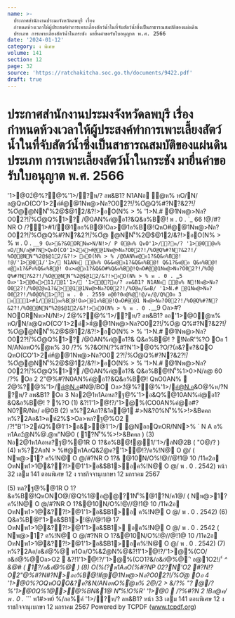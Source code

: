 ```yaml
---
name: >-
  ประกาศสำนักงานประมงจังหวัดลพบุรี เรื่อง
  กำหนดห้วงเวลาให้ผู้ประสงค์ทำการเพาะเลี้ยงสัตว์น้ำในที่จับสัตว์น้ำซึ่งเป็นสาธารณสมบัติของแผ่นดิน
  ประเภท การเพาะเลี้ยงสัตว์น้ำในกระชัง มายื่นคำขอรับใบอนุญาต พ.ศ. 2566
date: '2024-01-12'
category: ง พิเศษ
volume: 141
section: 12
page: 32
source: 'https://ratchakitcha.soc.go.th/documents/9422.pdf'
draft: true
---
```


# ประกาศสำนักงานประมงจังหวัดลพบุรี เรื่อง กำหนดห้วงเวลาให้ผู้ประสงค์ทำการเพาะเลี้ยงสัตว์น้ำในที่จับสัตว์น้ำซึ่งเป็นสาธารณสมบัติของแผ่นดิน ประเภท การเพาะเลี้ยงสัตว์น้ำในกระชัง มายื่นคำขอรับใบอนุญาต พ.ศ. 2566

'1>@02ํ@%?@%'1>/?ห/? ลพ&B1? N1ANอ ํ@ห% หO/N/ล@QหO(CO'1>2ค์#ํ@@1Nพ@>Nล?O02?!/์%Oํ@Q%#?N?&2?!/์%Oํ@@NN'็%2@$@12/&?!>อO(N% > % '1>N.# @1Nพ@>Nล?O02?!/์%Oํ@Q%1>? /@0AN%คํ@อ1?&Q&อ%B@! พ . 0 . `_ 66 !@/#?NR O /?1>#1/@1ออ%B@!Oล>@1อ%B@!QหO#ํ@@1Nพ@>Nล?O02?!/์%Oํ@Q%#?N?&2?!/์%Oํ@ @NN'็%2@$@12/&?!>อO(N% > % พ . 0 . `__9 Oล>&?&OORNพ>N/N!>/ P 0ํ@ห% QหO'1>/?ห/? '1>@0ํ@ห% หO/N/ล@#?N>QหO(CO'1>2ค์>#ํ@@1Nพ@>Nล?O02?!/์%Oํ@Q%#?N?&2?!/์%Oํ@@NN'็%2@$@12/&?!> อO(N% > % /@0AN%คํ@อ1?&Q&อ%B@! !@/'1>@01/'1>/ N1ANอ ํ@ห% O&&คํ@อ1?&Q&อ%B@! Q&1?&คํ@อ Q&อ%B@! คํ@อ1?&Pอ%Q&อ%B@! Oล>คํ@อ1?&Q&O#%Q&อ%B@!QหO#ํ@@1Nพ@>Nล?O02?!/์%Oํ@ Q%#?N?&2?!/์%Oํ@@NN'็%2@$@12/&?!>อO(N% > % พ . 0 . `_` 5 Oล>'1>@0ค>11/@1'1>/ '1>ํ@?ห/? ลพ&B1? N1ANอ ํ@ห% N!Nพ@>Nล?O02?!/์%Oํ@2ํ@ห1?&>@1@1Nพ@>Nล?O02?!/์%Oํ@ค/&คB/ '1>N.# @1Nพ@>Nล?O02?!/์%Oํ@Q%1>? พ . 0 . 2559 อ@0?0อํ@%@!@/ค/@/Q%Oอ 3 อ1>#1/@1ออ%B@!Oล>@1อ%B@!QหO#ํ@@1 Nพ@>Nล?O02?!/์%Oํ@Q%#?N?&2?!/์%Oํ@@NN'็%2@$@12/&?!>อO(N% > % พ . 0 . `__9 Oล>#?NOORNพ>N/N!>/ 2ํ@%?@%'1>/?ห/? ลพ&B1? ออ'1>@0ํ@ห% หO/N/ล@QหO(CO'1>2ค์>#ํ@@1Nพ@>Nล?O02?!/์%Oํ@ Q%#?N?&2?!/์%Oํ@@NN'็%2@$@12/&?!>อO(N% > % '1>N.# @1Nพ@>Nล?O02?!/์%Oํ@Q%1>? /@0AN%คํ@อ1?& Q&อ%B@! ? !NอR'%?O Oอ 1 N/ANอพO%ํ@ห% 30 /?% %?&O!N/?%#?N'1>@0%?O/?(ล&?ค?&QO QหO(CO'1>2ค์#ํ@@1Nพ@>Nล?O0 2?!/์%Oํ@Q%#?N?&2?!/์%Oํ@@NN'็%2@$@12/&?!>อO(N% > % '1>N.# @1Nพ@>Nล?O02?!/์%Oํ@Q%1>? /@0AN%คํ@อ1?& Q&อ%B@!N'็%1>0>N/ล@ 60 /?% Oอ 2 2"@%#?N0AN%คํ@อ1?&Q&อ%B@! QหO0AN%  2ํ@%?@%'1>/อํ@N.อ#N@/BO Oล>2ํ@%?@%'1>/อํ@N.อ&O@%ห/?N ?ห/? ลพ&B1? Oอ 3 Nอ2@1ห1Aอหล?ฐ@%'1>อ&Q%@10AN%คํ@อ1?&Q&อ%B@! ? %?O (1) &?!1'1>ํ@!?/'1>@%(CO0AN%คํ@อ#?N0?R/Nห/ อ@0B (2) ห%?2Aอ1?&1อ@1 #>N&?0%N'็%%>!>&Bคคล ห%?2Aอ&1>คห์2%$>Oล>หล?ฐ@%O2  /?!"B'1>2ค์Q%@1'1>อ&>@1'1>/ @NออQหOR/NN>% ` N A อ% ห1Aอ2ํ@N%@.@พ"N@0 ( 1?N'็%%>!>&Bคคล ) (3) Nอ2@1ห1Aอหล?ฐ@%@1R O 1?&อ%B@!@1/'1>/ลN@2B ( "O@/? ) (4) ห%?2AอN > %#@ห1AอQ&2ํ@ค?'1>ํ@!?/ค%!N@ O @/ ( Nพ@>1? ค%!N@ O @/#?NR O 1?& @10N/O%!@//@!1@ 10 /11ค2อ OหNพ1>1@&??!>@1'1>อ&$B1>อค%!N@ O @/ พ . 0 . 2542) หน้า 32 เลม 141 ตอนพิเศษ 12 ง ราชกิจจานุเบกษา 12 มกราคม 2567

(5) หล?ฐ@%@1R O 1?&อ%B@!QหONO@/@Q%1@อ@@?1N'็%@1?N/ค1@/ ( Nพ@>1? ค%!N@ O @/#?NR O 1?&@10N/O%!@//@!1@ 10 /11ค2อ OหNพ1>1@&??!>@1'1>อ&$B1>อ ค%!N@ O @/ พ . 0 . 2542) (6) Q&อ%B@!'1>อ&$B1>!@//@!1@ 17 OหNพ1>1@&??!>@1'1>อ&$B1> อค%!N@ O @/ พ . 0 . 2542 ( Nพ@>1? ค%!N@ O @/#?NR O 1?&@10N/O%!@//@!1@ 10 /11ค2อ OหNพ1>1@&??!>@1'1>อ&$B1>อค%!N@ O @/ พ . 0 . 2542) (7) ห%?2Aอ/อ&อํ@%@ พ1Oอ/O%&2ํ@N%@&?!1'1>ํ@!?/'1>@%(CO/อ&อํ@%@Oล>O2  &?!1'1>ํ@!?/'1>@%(CO1?&/อ&อํ@%@ 'ิ อ@1O2!/'์ _^ &@# ( 1?/อ&อํ@%@ ) (8) O(%(?ห1AอO(%#?NP 02?N'O2 #?N!?O2"@%#?N#?N>ออ%B@!#ํ@@1Nพ@>Nล?O02?!/์%Oํ@ Oอ 4 '1>@0%?OQหOQO&?ค?&N/ANอพO%ํ@ห% 2@/2 > &/?% "? @/?%'1>@0Q%1@>@%BN&1@ N'็%!O%R' '1>@0  /?%#?N 2 !Bล@ค/ พ . 0 . `_`` พ1#>พ0์ %/ลอ%ค์ '1>/?ห/? ลพ&B1? หน้า 33 เลม 141 ตอนพิเศษ 12 ง ราชกิจจานุเบกษา 12 มกราคม 2567 Powered by TCPDF (www.tcpdf.org)
